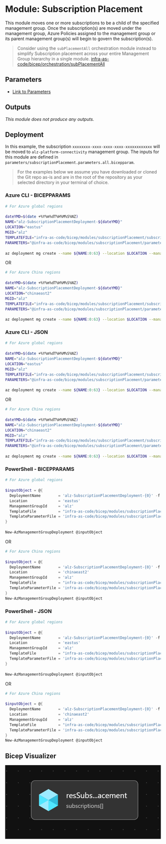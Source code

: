 # Module:  Subscription Placement

This module moves one or more subscriptions to be a child of the specified management group. Once the subscription(s) are moved under the management group, Azure Policies assigned to the management group or its parent management group(s) will begin to govern the subscription(s).

> Consider using the `subPlacementAll` orchestration module instead to simplify Subscription placement across your entire Management Group hierarchy in a single module. [infra-as-code/bicep/orchestration/subPlacementAll](https://github.com/Azure/ALZ-Bicep/tree/main/infra-as-code/bicep/orchestration/subPlacementAll)

## Parameters

- [Link to Parameters](generateddocs/subscriptionPlacement.bicep.md)

## Outputs

*This module does not produce any outputs.*

## Deployment

In this example, the subscription `xxxxxxxx-xxxx-xxxx-xxxx-xxxxxxxxxxxx` will be moved to `alz-platform-connectivity` management group. The inputs for this module are defined in `parameters/subscriptionPlacement.parameters.all.bicepparam`.

> For the  examples below we assume you have downloaded or cloned the Git repo as-is and are in the root of the repository as your selected directory in your terminal of choice.

### Azure CLI - BICEPPARAMS

```bash
# For Azure global regions

dateYMD=$(date +%Y%m%dT%H%M%S%NZ)
NAME="alz-SubscriptionPlacementDeployment-${dateYMD}"
LOCATION="eastus"
MGID="alz"
TEMPLATEFILE="infra-as-code/bicep/modules/subscriptionPlacement/subscriptionPlacement.bicep"
PARAMETERS="@infra-as-code/bicep/modules/subscriptionPlacement/parameters/subscriptionPlacement.parameters.all.bicepparam"

az deployment mg create --name ${NAME:0:63} --location $LOCATION --management-group-id $MGID --template-file $TEMPLATEFILE --parameters $PARAMETERS
```
OR
```bash
# For Azure China regions

dateYMD=$(date +%Y%m%dT%H%M%S%NZ)
NAME="alz-SubscriptionPlacementDeployment-${dateYMD}"
LOCATION="chinaeast2"
MGID="alz"
TEMPLATEFILE="infra-as-code/bicep/modules/subscriptionPlacement/subscriptionPlacement.bicep"
PARAMETERS="@infra-as-code/bicep/modules/subscriptionPlacement/parameters/subscriptionPlacement.parameters.all.bicepparam"

az deployment mg create --name ${NAME:0:63} --location $LOCATION --management-group-id $MGID --template-file $TEMPLATEFILE --parameters $PARAMETERS
```

### Azure CLI - JSON

```bash
# For Azure global regions

dateYMD=$(date +%Y%m%dT%H%M%S%NZ)
NAME="alz-SubscriptionPlacementDeployment-${dateYMD}"
LOCATION="eastus"
MGID="alz"
TEMPLATEFILE="infra-as-code/bicep/modules/subscriptionPlacement/subscriptionPlacement.bicep"
PARAMETERS="@infra-as-code/bicep/modules/subscriptionPlacement/parameters/subscriptionPlacement.parameters.all.json"

az deployment mg create --name ${NAME:0:63} --location $LOCATION --management-group-id $MGID --template-file $TEMPLATEFILE --parameters $PARAMETERS
```
OR
```bash
# For Azure China regions

dateYMD=$(date +%Y%m%dT%H%M%S%NZ)
NAME="alz-SubscriptionPlacementDeployment-${dateYMD}"
LOCATION="chinaeast2"
MGID="alz"
TEMPLATEFILE="infra-as-code/bicep/modules/subscriptionPlacement/subscriptionPlacement.bicep"
PARAMETERS="@infra-as-code/bicep/modules/subscriptionPlacement/parameters/subscriptionPlacement.parameters.all.json"

az deployment mg create --name ${NAME:0:63} --location $LOCATION --management-group-id $MGID --template-file $TEMPLATEFILE --parameters $PARAMETERS
```


### PowerShell - BICEPPARAMS

```powershell
# For Azure global regions

$inputObject = @{
  DeploymentName        = 'alz-SubscriptionPlacementDeployment-{0}' -f (-join (Get-Date -Format 'yyyyMMddTHHMMssffffZ')[0..63])
  Location              = 'eastus'
  ManagementGroupId     = 'alz'
  TemplateFile          = "infra-as-code/bicep/modules/subscriptionPlacement/subscriptionPlacement.bicep"
  TemplateParameterFile = 'infra-as-code/bicep/modules/subscriptionPlacement/parameters/subscriptionPlacement.parameters.all.bicepparam'
}

New-AzManagementGroupDeployment @inputObject
```
OR
```powershell
# For Azure China regions

$inputObject = @{
  DeploymentName        = 'alz-SubscriptionPlacementDeployment-{0}' -f (-join (Get-Date -Format 'yyyyMMddTHHMMssffffZ')[0..63])
  Location              = 'chinaeast2'
  ManagementGroupId     = 'alz'
  TemplateFile          = "infra-as-code/bicep/modules/subscriptionPlacement/subscriptionPlacement.bicep"
  TemplateParameterFile = 'infra-as-code/bicep/modules/subscriptionPlacement/parameters/subscriptionPlacement.parameters.all.bicepparam'
}
New-AzManagementGroupDeployment @inputObject
```

### PowerShell - JSON

```powershell
# For Azure global regions

$inputObject = @{
  DeploymentName        = 'alz-SubscriptionPlacementDeployment-{0}' -f (-join (Get-Date -Format 'yyyyMMddTHHMMssffffZ')[0..63])
  Location              = 'eastus'
  ManagementGroupId     = 'alz'
  TemplateFile          = "infra-as-code/bicep/modules/subscriptionPlacement/subscriptionPlacement.bicep"
  TemplateParameterFile = 'infra-as-code/bicep/modules/subscriptionPlacement/parameters/subscriptionPlacement.parameters.all.json'
}

New-AzManagementGroupDeployment @inputObject
```
OR
```powershell
# For Azure China regions

$inputObject = @{
  DeploymentName        = 'alz-SubscriptionPlacementDeployment-{0}' -f (-join (Get-Date -Format 'yyyyMMddTHHMMssffffZ')[0..63])
  Location              = 'chinaeast2'
  ManagementGroupId     = 'alz'
  TemplateFile          = "infra-as-code/bicep/modules/subscriptionPlacement/subscriptionPlacement.bicep"
  TemplateParameterFile = 'infra-as-code/bicep/modules/subscriptionPlacement/parameters/subscriptionPlacement.parameters.all.json'
}
New-AzManagementGroupDeployment @inputObject
```

## Bicep Visualizer

![Bicep Visualizer](media/bicepVisualizer.png "Bicep Visualizer")
